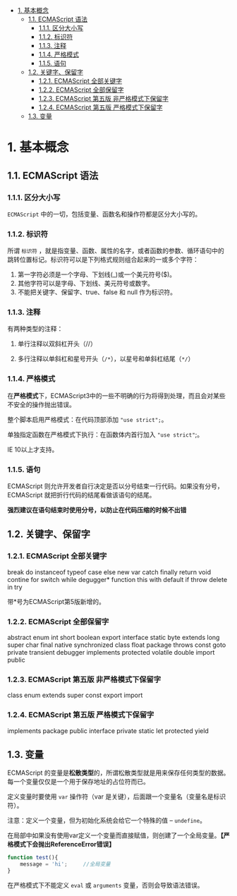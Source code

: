<!-- TOC -->

- [1. 基本概念](#1-基本概念)
    - [1.1. ECMAScript 语法](#11-ecmascript-语法)
        - [1.1.1. 区分大小写](#111-区分大小写)
        - [1.1.2. 标识符](#112-标识符)
        - [1.1.3. 注释](#113-注释)
        - [1.1.4. 严格模式](#114-严格模式)
        - [1.1.5. 语句](#115-语句)
    - [1.2. 关键字、保留字](#12-关键字保留字)
        - [1.2.1. ECMAScript 全部关键字](#121-ecmascript-全部关键字)
        - [1.2.2. ECMAScript 全部保留字](#122-ecmascript-全部保留字)
        - [1.2.3. ECMAScript 第五版 非严格模式下保留字](#123-ecmascript-第五版-非严格模式下保留字)
        - [1.2.4. ECMAScript 第五版 严格模式下保留字](#124-ecmascript-第五版-严格模式下保留字)
    - [1.3. 变量](#13-变量)

<!-- /TOC -->

<a id="markdown-1-基本概念" name="1-基本概念"></a>
# 1. 基本概念

<a id="markdown-11-ecmascript-语法" name="11-ecmascript-语法"></a>
## 1.1. ECMAScript 语法

<a id="markdown-111-区分大小写" name="111-区分大小写"></a>
### 1.1.1. 区分大小写

`ECMAScript` 中的一切，包括变量、函数名和操作符都是区分大小写的。

<a id="markdown-112-标识符" name="112-标识符"></a>
### 1.1.2. 标识符

所谓 `标识符` ，就是指变量、函数、属性的名字，或者函数的参数、循环语句中的跳转位置标记。标识符可以是下列格式规则组合起来的一或多个字符：

1. 第一字符必须是一个字母、下划线(_)或一个美元符号($)。
1. 其他字符可以是字母、下划线、美元符号或数字。
1. 不能把关键字、保留字、true、false 和 null 作为标识符。

<a id="markdown-113-注释" name="113-注释"></a>
### 1.1.3. 注释

有两种类型的注释：

1. 单行注释以双斜杠开头（//）

1. 多行注释以单斜杠和星号开头（`/*`），以星号和单斜杠结尾（`*/`）

<a id="markdown-114-严格模式" name="114-严格模式"></a>
### 1.1.4. 严格模式

在**严格模式**下，ECMAScript3中的一些不明确的行为将得到处理，而且会对某些不安全的操作抛出错误。

整个脚本启用严格模式：在代码顶部添加 `"use strict";`。

单独指定函数在严格模式下执行：在函数体内首行加入 `"use strict"`;。

IE 10以上才支持。

<a id="markdown-115-语句" name="115-语句"></a>
### 1.1.5. 语句

ECMAScript 则允许开发者自行决定是否以分号结束一行代码。如果没有分号，ECMAScript 就把折行代码的结尾看做该语句的结尾。

**强烈建议在语句结束时使用分号，以防止在代码压缩的时候不出错**

<a id="markdown-12-关键字保留字" name="12-关键字保留字"></a>
## 1.2. 关键字、保留字

<a id="markdown-121-ecmascript-全部关键字" name="121-ecmascript-全部关键字"></a>
### 1.2.1. ECMAScript 全部关键字

break	do	instanceof	typeof
case	else	new	var
catch	finally	return	void
contine	for	switch	while
degugger*	function	this	with
default	if	throw	delete
in	try		

带*号为ECMAScript第5版新增的。

<a id="markdown-122-ecmascript-全部保留字" name="122-ecmascript-全部保留字"></a>
### 1.2.2. ECMAScript 全部保留字

abstract	enum	int	short
boolean	export	interface	static
byte	extends	long	super
char	final	native	synchronized
class	float	package	throws
const	goto	private	transient
debugger	implements	protected	volatile
double	import	public	

<a id="markdown-123-ecmascript-第五版-非严格模式下保留字" name="123-ecmascript-第五版-非严格模式下保留字"></a>
### 1.2.3. ECMAScript 第五版 非严格模式下保留字

class	enum	extends	super
const	export	import	

<a id="markdown-124-ecmascript-第五版-严格模式下保留字" name="124-ecmascript-第五版-严格模式下保留字"></a>
### 1.2.4. ECMAScript 第五版 严格模式下保留字

implements	package	public	interface
private	static	let	protected
yield			

<a id="markdown-13-变量" name="13-变量"></a>
## 1.3. 变量

ECMAScript 的变量是**松散类型**的，所谓松散类型就是用来保存任何类型的数据。每一个变量仅仅是一个用于保存地址的占位符而已。

定义变量时要使用 `var` 操作符（var 是关键），后面跟一个变量名（变量名是标识符）。

注意：定义一个变量，但为初始化系统会给它一个特殊的值 – `undefine`。

在局部中如果没有使用var定义一个变量而直接赋值，则创建了一个全局变量。**【严格模式下会抛出ReferenceError错误】**

```javascript
function test(){
    message = 'hi';		//全局变量
}
```
在严格模式下不能定义 `eval` 或 `arguments` 变量，否则会导致语法错误。
